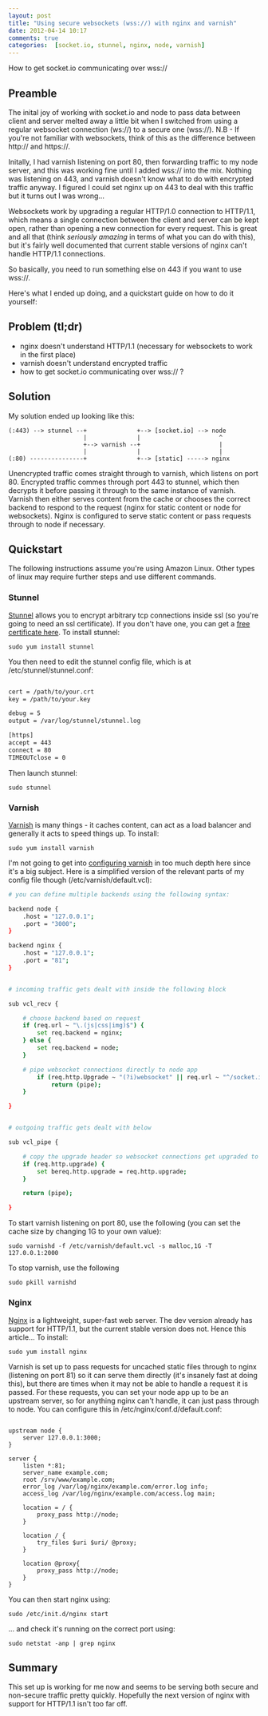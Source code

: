 ```yaml
---
layout: post
title: "Using secure websockets (wss://) with nginx and varnish"
date: 2012-04-14 10:17
comments: true
categories:  [socket.io, stunnel, nginx, node, varnish]
---
```


How to get socket.io communicating over wss://<!-- more -->

## Preamble

The inital joy of working with socket.io and node to pass data between client and server melted away a little bit when I switched from using a regular websocket connection (ws://) to a secure one (wss://). N.B - If you're not familiar with websockets, think of this as the difference between http:// and https://.

Initally, I had varnish listening on port 80, then forwarding traffic to my node server, and this was working fine until I added wss:// into the mix. Nothing was listening on 443, and varnish doesn't know what to do with encrypted traffic anyway. I figured I could set nginx up on 443 to deal with this traffic but it turns out I was wrong...
 
Websockets work by upgrading a regular HTTP/1.0 connection to HTTP/1.1, which means a single connection between the client and server can be kept open, rather than opening a new connection for every request. This is great and all that (think _seriously amazing_ in terms of what you can do with this), but it's fairly well documented that current stable versions of nginx can't handle HTTP/1.1 connections.

So basically, you need to run something else on 443 if you want to use wss://.

Here's what I ended up doing, and a quickstart guide on how to do it yourself:


## Problem (tl;dr)
- nginx doesn't understand HTTP/1.1 (necessary for websockets to work in the first place)
- varnish doesn't understand encrypted traffic
- how to get socket.io communicating over wss:// ?

## Solution
My solution ended up looking like this:

	(:443) --> stunnel --+ 				+--> [socket.io] --> node
		                 | 				| 					   ^
						 +--> varnish --+ 	   				   |
						 | 				| 	   				   |	
	(:80) ---------------+				+--> [static] -----> nginx

Unencrypted traffic comes straight through to varnish, which listens on port 80. Encrypted traffic commes through port 443 to stunnel, which then decrypts it before passing it through to the same instance of varnish. Varnish then either serves content from the cache or chooses the correct backend to respond to the request (nginx for static content or node for websockets). Nginx is configured to serve static content or pass requests through to node if necessary.

## Quickstart
The following instructions assume you're using Amazon Linux. Other types of linux may require further steps and use different commands.

### Stunnel
[Stunnel](http://stunnel.org) allows you to encrypt arbitrary tcp connections inside ssl (so you're going to need an ssl certificate). If you don't have one, you can get a [free certificate here](https://www.startssl.com/). To install stunnel:

	sudo yum install stunnel

You then need to edit the stunnel config file, which is at /etc/stunnel/stunnel.conf:

``` bash /etc/stunnel/stunnel.conf

cert = /path/to/your.crt
key = /path/to/your.key

debug = 5
output = /var/log/stunnel/stunnel.log

[https]
accept = 443
connect = 80
TIMEOUTclose = 0
```

Then launch stunnel:

	sudo stunnel

### Varnish
[Varnish](https://www.varnish-cache.org/) is many things - it caches content, can act as a load balancer and generally it acts to speed things up. To install:

	sudo yum install varnish

I'm not going to get into [configuring varnish](https://www.varnish-cache.org/docs/3.0/tutorial/) in too much depth here since it's a big subject. Here is a simplified version of the relevant parts of my config file though (/etc/varnish/default.vcl):

``` bash /etc/varnish/default.vcl
# you can define multiple backends using the following syntax:

backend node {
	.host = "127.0.0.1";
	.port = "3000";
}

backend nginx {
	.host = "127.0.0.1";
	.port = "81";
}


# incoming traffic gets dealt with inside the following block

sub vcl_recv {

	# choose backend based on request
	if (req.url ~ "\.(js|css|img)$") {
		set req.backend = nginx;
	} else {
		set req.backend = node;
	}

	# pipe websocket connections directly to node app
		if (req.http.Upgrade ~ "(?i)websocket" || req.url ~ "^/socket.io/") {
			return (pipe);
	}

}


# outgoing traffic gets dealt with below

sub vcl_pipe {

	# copy the upgrade header so websocket connections get upgraded to 1.1
	if (req.http.upgrade) {
		set bereq.http.upgrade = req.http.upgrade;
	}

	return (pipe);

}
```

To start varnish listening on port 80, use the following (you can set the cache size by changing 1G to your own value):

	sudo varnishd -f /etc/varnish/default.vcl -s malloc,1G -T 127.0.0.1:2000

To stop varnish, use the following

	sudo pkill varnishd

### Nginx

[Nginx](http://nginx.org/) is a lightweight, super-fast web server. The dev version already has support for HTTP/1.1, but the current stable version does not. Hence this article... To install:

	sudo yum install nginx

Varnish is set up to pass requests for uncached static files through to nginx (listening on port 81) so it can serve them directly (it's insanely fast at doing this), but there are times when it may not be able to handle a request it is passed. For these requests, you can set your node app up to be an upstream server, so for anything nginx can't handle, it can just pass through to node. You can configure this in /etc/nginx/conf.d/default.conf:

``` nginx /etc/nginx/conf.d/default.conf

upstream node {
	server 127.0.0.1:3000;
}

server {
	listen *:81;
	server_name example.com;
	root /srv/www/example.com;
	error_log /var/log/nginx/example.com/error.log info;
	access_log /var/log/nginx/example.com/access.log main;
														
	location = / {
		proxy_pass http://node;
	}
																						
	location / {
		try_files $uri $uri/ @proxy;
	}
				
	location @proxy{
		proxy_pass http://node;
	}
}
```

You can then start nginx using:

	sudo /etc/init.d/nginx start

... and check it's running on the correct port using:

	sudo netstat -anp | grep nginx

## Summary

This set up is working for me now and seems to be serving both secure and non-secure traffic pretty quickly. Hopefully the next version of nginx with support for HTTP/1.1 isn't too far off.



